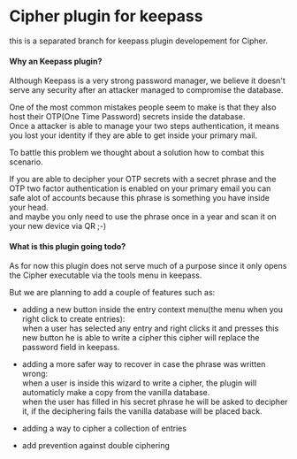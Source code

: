 # Cipher plugin for keepass
this is a separated branch for keepass plugin developement for Cipher.

#### Why an Keepass plugin?
Although Keepass is a very strong password manager, we believe it doesn't serve any security after an attacker managed to compromise the database.

One of the most common mistakes people seem to make is that they also host their OTP(One Time Password) secrets inside the database.    
Once a attacker is able to manage your two steps authentication, it means you lost your identity if they are able to get inside your primary mail.

To battle this problem we thought about a solution how to combat this scenario.

If you are able to decipher your OTP secrets with a secret phrase and the OTP two factor authentication is enabled on your primary email you can safe alot of accounts because this phrase is something you have inside your head.  
and maybe you only need to use the phrase once in a year and scan it on your new device via QR ;-)

#### What is this plugin going todo?

As for now this plugin does not serve much of a purpose since it only opens the Cipher executable via the tools menu in keepass.

But we are planning to add a couple of features such as:

- adding a new button inside the entry context menu(the menu when you right click to create entries):    
when a user has selected any entry and right clicks it and presses this new button he is able to write a cipher this cipher will replace the password field in keepass.

- adding a more safer way to recover in case the phrase was written wrong:    
when a user is inside this wizard to write a cipher, the plugin will automaticly make a copy from the vanilla database.    
when the user has filled in his secret phrase he will be asked to decipher it, if the deciphering fails the vanilla database will be placed back.

- adding a way to cipher a collection of entries

- add prevention against double ciphering